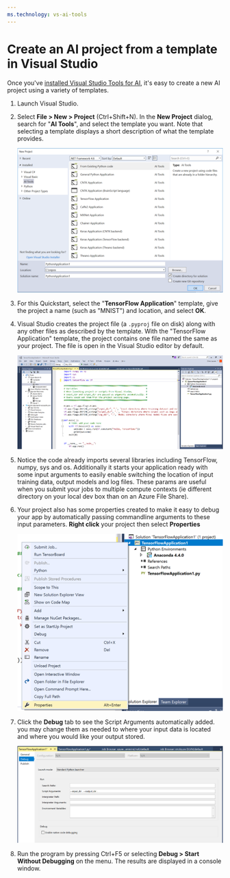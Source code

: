 ```yaml
---
ms.technology: vs-ai-tools
---
```

# Create an AI project from a template in Visual Studio

Once you've [installed Visual Studio Tools for AI](installation.md), it's easy to create a new AI project using a variety of templates.

1. Launch Visual Studio.

1. Select **File > New > Project** (Ctrl+Shift+N). In the **New Project** dialog, search for "**AI Tools**", and select the template you want. Note that selecting a template displays a short description of what the template provides.

    ![VS2017 New Project dialog with Python template](media\create-project\new-ai-project.png)

1. For this Quickstart, select the "**TensorFlow Application**" template, give the project a name (such as "MNIST") and location, and select **OK**.

1. Visual Studio creates the project file (a `.pyproj` file on disk) along with any other files as described by the template. With the "TensorFlow Application" template, the project contains one file named the same as your project. The file is open in the Visual Studio editor by default.

    ![Resulting project when using the Python Application template](media\create-project\new-tensorflowapp.png)

1. Notice the code already imports several libraries including TensorFlow, numpy, sys and os. Additionally it starts your application ready with some input arguments to easily enable switching the location of input training data, output models and log files. These params are useful when you submit your jobs to multiple compute contexts (ie different directory on your local dev box than on an Azure File Share).

1. Your project also has some properties created to make it easy to debug your app by automatically passing commandline arguments to these input parameters. **Right click** your project then select **Properties**

    ![Properties](media\create-project\project-properties.png)

1. Click the **Debug** tab to see the Script Arguments automatically added. you may change them as needed to where your input data is located and where you would like your output stored.

	![Properties](media\create-project\/project-properties_1.png)

1. Run the program by pressing Ctrl+F5 or selecting **Debug > Start Without Debugging** on the menu. The results are displayed in a console window.
